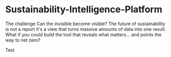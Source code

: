# Sustainability-Intelligence-Platform
The challenge Can the invisible become visible? The future of sustainability is not a report it's a view that turns massive amounts of data into one result. What if you could build the tool that reveals what matters... and points the way to net zero?






Test
